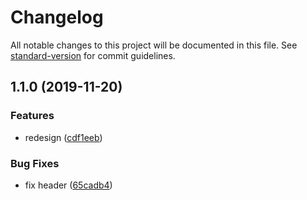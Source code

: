 # Changelog

All notable changes to this project will be documented in this file. See [standard-version](https://github.com/conventional-changelog/standard-version) for commit guidelines.

## 1.1.0 (2019-11-20)


### Features

* redesign ([cdf1eeb](https://github.com/VariateApp/variate-docs/commit/cdf1eeb02b40b79c1311c5ada08f43da914cb372))


### Bug Fixes

* fix header ([65cadb4](https://github.com/VariateApp/variate-docs/commit/65cadb461ddf0668cac57e53ed5ec86c13b164d2))
